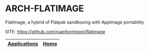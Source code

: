 # ARCH-FLATIMAGE

 FlatImage, a hybrid of Flatpak sandboxing with AppImage portability

 SITE: https://github.com/ruanformigoni/flatimage

 | [Applications](https://portable-linux-apps.github.io/apps.html) | [Home](https://portable-linux-apps.github.io)
 | --- | --- |
